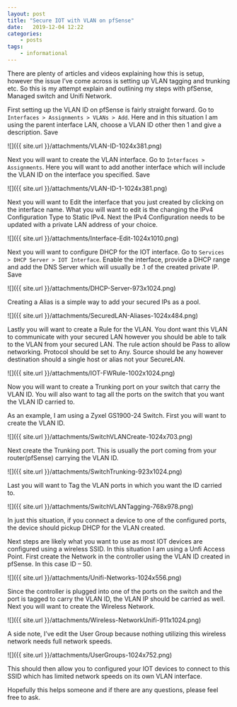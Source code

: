 ```yaml
---
layout: post
title: "Secure IOT with VLAN on pfSense"
date:	2019-12-04 12:22
categories:
    - posts
tags:
    - informational
---
```


There are plenty of articles and videos explaining how this is setup, however the issue I’ve come across is setting up VLAN tagging and trunking etc. So this is my attempt explain and outlining my steps with pfSense, Managed switch and Unifi Network.

First setting up the VLAN ID on pfSense is fairly straight forward. Go to `Interfaces > Assignments > VLANs > Add`. Here and in this situation I am using the parent interface LAN, choose a VLAN ID other then 1 and give a description. Save

![]({{ site.url }}/attachments/VLAN-ID-1024x381.png)

Next you will want to create the VLAN interface. Go to `Interfaces > Assignments`. Here you will want to add another interface which will include the VLAN ID on the interface you specified. Save

![]({{ site.url }}/attachments/VLAN-ID-1-1024x381.png)

Next you will want to Edit the interface that you just created by clicking on the interface name. What you will want to edit is the changing the IPv4 Configuration Type to Static IPv4. Next the IPv4 Configuration needs to be updated with a private LAN address of your choice.

![]({{ site.url }}/attachments/Interface-Edit-1024x1010.png)

Next you will want to configure DHCP for the IOT interface. Go to `Services > DHCP Server > IOT Interface`. Enable the interface, provide a DHCP range and add the DNS Server which will usually be .1 of the created private IP. Save

![]({{ site.url }}/attachments/DHCP-Server-973x1024.png)

Creating a Alias is a simple way to add your secured IPs as a pool.

![]({{ site.url }}/attachments/SecuredLAN-Aliases-1024x484.png)

Lastly you will want to create a Rule for the VLAN. You dont want this VLAN to communicate with your secured LAN however you should be able to talk to the VLAN from your secured LAN. The rule action should be Pass to allow networking. Protocol should be set to Any. Source should be any however destination should a single host or alias not your SecureLAN.

![]({{ site.url }}/attachments/IOT-FWRule-1002x1024.png)

Now you will want to create a Trunking port on your switch that carry the VLAN ID. You will also want to tag all the ports on the switch that you want the VLAN ID carried to.

As an example, I am using a Zyxel GS1900-24 Switch. First you will want to create the VLAN ID.

![]({{ site.url }}/attachments/SwitchVLANCreate-1024x703.png)

Next create the Trunking port. This is usually the port coming from your router(pfSense) carrying the VLAN ID.

![]({{ site.url }}/attachments/SwitchTrunking-923x1024.png)

Last you will want to Tag the VLAN ports in which you want the ID carried to.

![]({{ site.url }}/attachments/SwitchVLANTagging-768x978.png)

In just this situation, if you connect a device to one of the configured ports, the device should pickup DHCP for the VLAN created.

Next steps are likely what you want to use as most IOT devices are configured using a wireless SSID. In this situation I am using a Unfi Access Point. First create the Network in the controller using the VLAN ID created in pfSense. In this case ID – 50.

![]({{ site.url }}/attachments/Unifi-Networks-1024x556.png)

Since the controller is plugged into one of the ports on the switch and the port is tagged to carry the VLAN ID, the VLAN IP should be carried as well. Next you will want to create the Wireless Network.

![]({{ site.url }}/attachments/Wireless-NetworkUnifi-911x1024.png)

A side note, I’ve edit the User Group because nothing utilizing this wireless network needs full network speeds.

![]({{ site.url }}/attachments/UserGroups-1024x752.png)

This should then allow you to configured your IOT devices to connect to this SSID which has limited network speeds on its own VLAN interface.

Hopefully this helps someone and if there are any questions, please feel free to ask.
